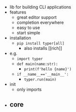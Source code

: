 - lib for building CLI applications
- features
	- great editor support
	- completion everywhere
	- easy to use
	- start simple
- installation
	- `pip install typer[all]`
		- also installs [[rich]]
- e.g.
	- `import typer`
	- `def main(name:str):`
		- `print(f'hello {name}')`
	- `if __name__=='__main__':`
		- `typer.run(main)`
- init
	- only imports
- core
	-